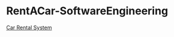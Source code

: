 # RentACar-SoftwareEngineering

[Car Rental System](https://rent-a-car-software-engineering-my43e757e.vercel.app)